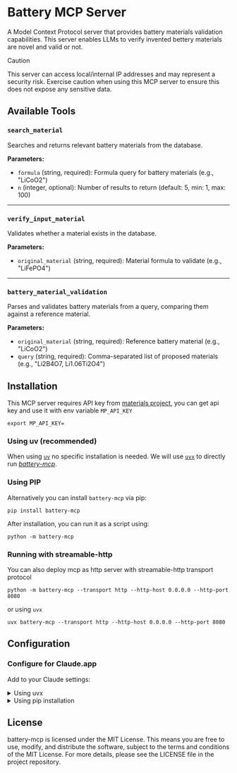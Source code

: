 # Battery MCP Server

A Model Context Protocol server that provides battery materials validation capabilities. This server enables LLMs to verify invented bettery materials are novel and valid or not.

> [!CAUTION]
> This server can access local/internal IP addresses and may represent a security risk. Exercise caution when using this MCP server to ensure this does not expose any sensitive data.


## Available Tools

### `search_material`
Searches and returns relevant battery materials from the database.

**Parameters:**
- `formula` (string, required): Formula query for battery materials (e.g., "LiCoO2")
- `n` (integer, optional): Number of results to return (default: 5, min: 1, max: 100)

---

### `verify_input_material`
Validates whether a material exists in the database.

**Parameters:**
- `original_material` (string, required): Material formula to validate (e.g., "LiFePO4")

---

### `battery_material_validation`
Parses and validates battery materials from a query, comparing them against a reference material.

**Parameters:**
- `original_material` (string, required): Reference battery material (e.g., "LiCoO2")
- `query` (string, required): Comma-separated list of proposed materials (e.g., "Li2B4O7, Li1.06Ti2O4")


## Installation

This MCP server requires API key from [materials project](https://next-gen.materialsproject.org/), you can get api key and use it with env variable `MP_API_KEY`

```
export MP_API_KEY=
```

### Using uv (recommended)

When using [`uv`](https://docs.astral.sh/uv/) no specific installation is needed. We will
use [`uvx`](https://docs.astral.sh/uv/guides/tools/) to directly run *[battery-mcp](https://github.com/nguyenhoangthuan99/battery-mcp.git)*.

### Using PIP

Alternatively you can install `battery-mcp` via pip:

```
pip install battery-mcp
```

After installation, you can run it as a script using:

```
python -m battery-mcp
```

### Running with streamable-http

You can also deploy mcp as http server with streamable-http transport protocol

```
python -m battery-mcp --transport http --http-host 0.0.0.0 --http-port 8080
```

or using `uvx`
```
uvx battery-mcp --transport http --http-host 0.0.0.0 --http-port 8080
```
## Configuration

### Configure for Claude.app

Add to your Claude settings:

<details>
<summary>Using uvx</summary>

```json
{
  "mcpServers": {
    "fetch": {
      "command": "uvx",
      "args": ["battery-mcp"]
    }
  }
}
```
</details>

<details>
<summary>Using pip installation</summary>

```json
{
  "mcpServers": {
    "fetch": {
      "command": "python",
      "args": ["-m", "battery-mcp"]
    }
  }
}
```
</details>


## License

battery-mcp is licensed under the MIT License. This means you are free to use, modify, and distribute the software, subject to the terms and conditions of the MIT License. For more details, please see the LICENSE file in the project repository.